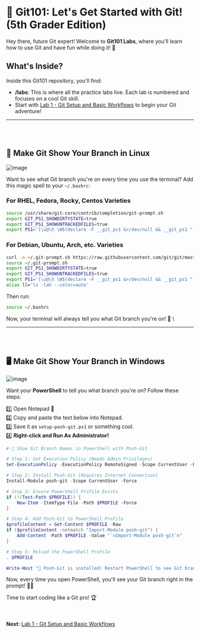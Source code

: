 # 🚀 Git101: Let's Get Started with Git! (5th Grader Edition)

Hey there, future Git expert! Welcome to **Git101 Labs**, where you'll learn how to use Git and have fun while doing it! 🎉

## What's Inside?
Inside this Git101 repository, you'll find:
- **/labs**: This is where all the practice labs live. Each lab is numbered and focuses on a cool Git skill.
- Start with [Lab 1 - Git Setup and Basic Workflows](labs/01_git_setup_and_basic_workflows.md) to begin your Git adventure!

---

<br><br>
## 🐧 Make Git Show Your Branch in Linux
![image](https://github.com/user-attachments/assets/52e80ee4-c539-4771-b629-5380a6158342)

Want to see what Git branch you're on every time you use the terminal? Add this magic spell to your `~/.bashrc`:

### For RHEL, Fedora, Rocky, Centos Varieties
```bash
source /usr/share/git-core/contrib/completion/git-prompt.sh
export GIT_PS1_SHOWDIRTYSTATE=true
export GIT_PS1_SHOWUNTRACKEDFILES=true
export PS1='[\u@\h \W$(declare -F __git_ps1 &>/dev/null && __git_ps1 " (%s)")]\$ '
```

### For Debian, Ubuntu, Arch, etc. Varieties
```bash
curl -o ~/.git-prompt.sh https://raw.githubusercontent.com/git/git/master/contrib/completion/git-prompt.sh
source ~/.git-prompt.sh
export GIT_PS1_SHOWDIRTYSTATE=true
export GIT_PS1_SHOWUNTRACKEDFILES=true
export PS1='[\u@\h \W$(declare -F __git_ps1 &>/dev/null && __git_ps1 " (%s)")]\$ '
alias ll='ls -lah --color=auto'
```

Then run:
```bash
source ~/.bashrc
```
Now, your terminal will always tell you what Git branch you're on! 🌟 \

---

<br><br>
## 🖥️ Make Git Show Your Branch in Windows 
![image](https://github.com/user-attachments/assets/cd8731e9-41c0-40a1-a8c6-1501fe091d55)

Want your **PowerShell** to tell you what branch you're on? Follow these steps:

1️⃣ Open Notepad 📝 \
2️⃣ Copy and paste the text below into Notepad. \
3️⃣ Save it as `setup-posh-git.ps1` or something cool. \
4️⃣ **Right-click and Run As Administrator!**

```powershell
# 🚀 Show Git Branch Names in PowerShell with Posh-Git

# Step 1: Set Execution Policy (Needs Admin Privileges)
Set-ExecutionPolicy -ExecutionPolicy RemoteSigned -Scope CurrentUser -Force

# Step 2: Install Posh-Git (Requires Internet Connection)
Install-Module posh-git -Scope CurrentUser -Force

# Step 3: Ensure PowerShell Profile Exists
if (!(Test-Path $PROFILE)) {
    New-Item -ItemType File -Path $PROFILE -Force
}

# Step 4: Add Posh-Git to PowerShell Profile
$profileContent = Get-Content $PROFILE -Raw
if ($profileContent -notmatch "Import-Module posh-git") {
    Add-Content -Path $PROFILE -Value "`nImport-Module posh-git`n"
}

# Step 5: Reload the PowerShell Profile
. $PROFILE

Write-Host "🎉 Posh-Git is installed! Restart PowerShell to see Git branch names in your prompt." -ForegroundColor Green
```

Now, every time you open PowerShell, you'll see your Git branch right in the prompt! 🚀✨

Time to start coding like a Git pro! 🏆

<br><br>
**Next:** [Lab 1 - Git Setup and Basic Workflows](labs/01_git_setup_and_basic_workflows.md)
